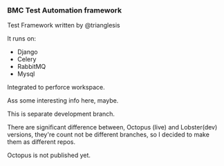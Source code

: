 ### BMC Test Automation framework

Test Framework written by @trianglesis

It runs on:

* Django
* Celery
* RabbitMQ
* Mysql

Integrated to perforce workspace.

Ass some interesting info here, maybe.
 
This is separate development branch.

There are significant difference between, Octopus (live) and Lobster(dev) versions, they're count not be different branches, so I decided to make them as different repos.




Octopus is not published yet.